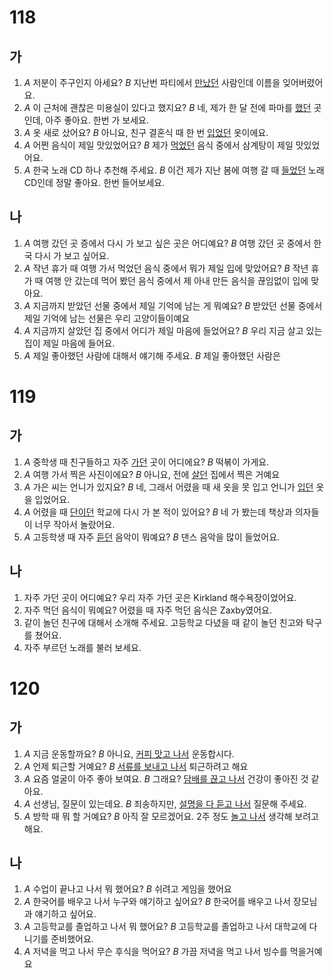 # 118
## 가
1. *A* 저분이 주구인지 아세요?
   *B* 지난번 파티에서 <u>만났던</u> 사람인데 이름을 잊어버렸어요.
2. *A* 이 근처에 괜찮은 미용실이 있다고 했지요?
   *B* 네, 제가 한 달 전에 파마를 <u>했던</u> 곳인데, 아주 좋아요. 한번 가 보세요.
3. *A* 옷 새로 샀어요?
   *B* 아니요, 친구 결혼식 때 한 번 <u>입었던</u> 옷이에요.
4. *A* 어쩐 음식이 제일 맛있었어요?
   *B* 제가 <u>먹었던</u> 음식 중에서 삼계탕이 제일 맛있었어요.
5. *A* 한국 노래 CD 하나 추천해 주세요.
   *B* 이건 제가 지난 봄에 여행 갈 때 <u>들었던</u> 노래 CD인데 정말 좋아요. 한번 들어보세요.
## 나
1. *A* 여행 갔던 곳 증에서 다시 가 보고 싶은 곳은 어디예요?
   *B* 여행 갔던 곳 중에서 한국 다시 가 보고 싶어요.
2. *A* 작년 휴가 때 여행 가서 먹었던 음식 중에서 뭐가 제일 입에 맞았어요?
   *B* 작년 휴가 때 여행 안 갔는데 먹어 봤던 음식 중에서 제 아내 만든 음식을 끊임없이 입에 맞아요.
3. *A* 지금까지 받았던 선물 중에서 제일 기억에 남는 게 뭐예요?
   *B* 받았던 선물 중에서 제일 기억에 남는 선물은 우리 고양이들이예요
4. *A* 지금까지 살았던 집 중에서 어디가 제일 마음에 들었어요?
   *B* 우리 지금 살고 있는 집이 제일 마음에 들어요.
5. *A* 제일 좋아했던 사람에 대해서 얘기해 주세요.
   *B* 제일 좋아했던 사람은 

# 119
## 가
1. *A* 중학생 때 친구들하고 자주 <u>가던</u> 곳이 어디에요?
   *B* 떡볶이 가게요.
2. *A* 여행 가서 찍은 사진이에요?
   *B* 아니요, 전에 <u>살던</u> 집에서 찍은 거예요
3. *A* 가은 씨는 언니가 있지요?
   *B* 네, 그래서 어렸을 때 새 옷을 못 입고 언니가 <u>입던</u> 옷을 입었어요.
4. *A* 어렸을 때 <u>단이던</u> 학교에 다시 가 본 적이 있어요?
   *B* 네 가 봤는데 책상과 의자들이 너무 작아서 놀랐어요.
5. *A* 고등학생 때 자주 <u>듣던</u> 음악이 뭐예요?
   *B* 댄스 음악을 많이 들었어요.
## 나
1. 자주 가던 곳이 어디예요? 우리 자주 가던 곳은 Kirkland 해수욕장이었어요.
2. 자주 먹던 음식이 뭐예요? 어렸을 때 자주 먹던 음식은 Zaxby였어요.
3. 같이 놀던 친구에 대해서 소개해 주세요. 고등학교 다녔을 때 같이 놀던 친고와 탁구를 쳤어요.
4. 자주 부르던 노래를 불러 보세요.
# 120
## 가
1. *A* 지금 운동할까요?
   *B* 아니요, <u>커피 맛고 나서</u> 운동합시다.
2. *A* 언제 퇴근할 거예요?
   *B* <u>서류를 보내고 나서</u> 퇴근하려고 해요
3. *A* 요즘 얼굴이 아주 좋아 보여요.
   *B* 그래요? <u>담배를 끊고 나서</u> 건강이 좋아진 것 같아요.
4. *A* 선생님, 질문이 있는데요.
   *B* 죄송하지만, <u>설명을 다 듣고 나서</u> 질문해 주세요.
5. *A* 방학 때 뭐 할 거예요?
   *B*  아직 잘 모르겠어요. 2주 정도 <u>놀고 나서</u> 생각해 보려고 해요.
## 나
1. *A* 수업이 끝나고 나서 뭐 했어요?
   *B* 쉬려고 게임을 했어요
2. *A* 한국어를 배우고 나서 누구와 얘기하고 싶어요?
   *B* 한국어를 배우고 나서 장모님과 얘기하고 싶어요.
3. *A* 고등학교를 졸업하고 나서 뭐 했어요?
   *B* 고등학교를 졸업하고 나서 대학교에 다니기를 준비했어요.
4. *A* 저녁을 먹고 나서 무슨 후식을 먹어요?
   *B* 가끔 저녁을 먹고 나서 빙수를 먹을거예요